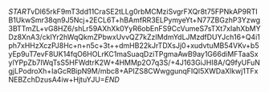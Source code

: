 $START$vDl65rkF9mT3dd11CraSE2tLLg0rbMCMziSvgrFXQr8t75FPNkAP9RTIB1UkwSmr38qn9J5Ncj+2ECL6T+hBAmfRR3ELPymyeYt+N77ZBGzhP3Yzwg3BTTmZL+vG8HZ6/shLr59AXhXk0YyR6obEnFS9CcVumeS7sTXt7xIahXbMYDz8XnA3/ckIYr2hWqQkmZPbwxUvvQZ7kZzIMdmYdLJMzdfDUYJch16+Q4i1ph7xHHzXczPJ8Hc+n+n5c+3t++dmHB22kJrTDXsJj0+xudvtuMB54VKv+b5yEp9uT7evF8UK14fqO6HOLrKC1maSuaqDziTPgmaAwB9ay1G66diMFTaaSxylYPpZb7IWqTsS5HFWdtrK2W+4HMMp2O7q3S/+4J163GiJHI8A/Q9fyUFuNgjLPodroXh+IaGcRBipN9M/mbc8+APIZS8CWwggunqFIQl5XWDaXlkwj1TFxNEBZchDzusA4iw+HjtuYJU=$END$